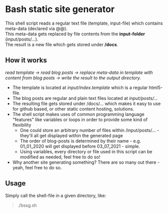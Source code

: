 # Bash static site generator
This shell script reads a regular text file (template, input-file) which contains meta-data (declared via @@).  
This meta-data gets replaced by file contents from the **input-folder** (input/posts/...).  
The result is a new file which gets stored under **/docs**.  
  
## How it works
*read template -> read blog posts -> replace meta-data in template with content from blog posts -> write the result to the output directory.*

- The template is located at *input/index.template* which is a regular html5-file.
- The blog posts are regular and plain text files located at *input/posts/...*
- The resulting file gets stored under /docs/... which makes it easy to use for github based, or other static content hosting, solutions.
- The shell script makes uses of common programming language "features" like variables or loops in order to provide some kind of flexibility
  - One could store an arbitrary number of files within /input/posts/... - they'll all get displayed within the generated page
  - The order of blog-posts is determined by their name - e.g. 01_01_2020 will get displayed before 03_07_2021 - simple.
  - Using variables, every directory or file used in this script can be modified as needed, feel free to do so!
- Why another site generating something? There are so many out there - yeah, feel free to do so.

## Usage
Simply call the shell-file in a given directory, like: 
> ./bssg.sh

